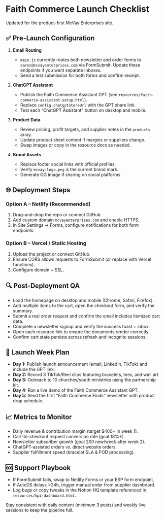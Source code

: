 # Faith Commerce Launch Checklist

Updated for the product-first McVay Enterprises site.

## ✅ Pre-Launch Configuration

1. **Email Routing**
   - `main.js` currently routes both newsletter and order forms to `aaron@mcvayenterprises.com` via FormSubmit. Update these endpoints if you want separate inboxes.
   - Send a test submission for both forms and confirm receipt.

2. **ChatGPT Assistant**
   - Publish the Faith Commerce Assistant GPT (see `resources/faith-commerce-assistant-setup.html`).
   - Replace `config.chatgptStoreUrl` with the GPT share link.
   - Test each “ChatGPT Assistant” button on desktop and mobile.

3. **Product Data**
   - Review pricing, profit targets, and supplier notes in the `products` array.
   - Update product sheet content if margins or suppliers change.
   - Swap images or copy in the resource docs as needed.

4. **Brand Assets**
   - Replace footer social links with official profiles.
   - Verify `mcvay-logo.png` is the current brand mark.
   - Generate OG image if sharing on social platforms.

## 🌐 Deployment Steps

### Option A – Netlify (Recommended)
1. Drag-and-drop the repo or connect GitHub.
2. Add custom domain `mcvayenterprises.com` and enable HTTPS.
3. In Site Settings → Forms, configure notifications for both form endpoints.

### Option B – Vercel / Static Hosting
1. Upload the project or connect GitHub.
2. Ensure CORS allows requests to FormSubmit (or replace with Vercel functions).
3. Configure domain + SSL.

## 🔍 Post-Deployment QA

- Load the homepage on desktop and mobile (Chrome, Safari, Firefox).
- Add multiple items to the cart, open the checkout form, and verify the summary.
- Submit a real order request and confirm the email includes itemized cart data.
- Complete a newsletter signup and verify the success toast + inbox.
- Open each resource link to ensure the documents render correctly.
- Confirm cart state persists across refresh and incognito sessions.

## 🚀 Launch Week Plan

- **Day 1:** Publish launch announcement (email, LinkedIn, TikTok) and include the GPT link.
- **Day 2:** Record 3 TikTok/Reel clips featuring bracelets, tees, and wall art.
- **Day 3:** Outreach to 10 churches/youth ministries using the partnership kit.
- **Day 4:** Run a live demo of the Faith Commerce Assistant GPT.
- **Day 5:** Send the first “Faith Commerce Finds” newsletter with product drop schedule.

## 📈 Metrics to Monitor

- Daily revenue & contribution margin (target $400+ in week 1).
- Cart-to-checkout request conversion rate (goal 18%+).
- Newsletter subscriber growth (goal 200 new/week after week 2).
- ChatGPT-assisted orders vs. direct website orders.
- Supplier fulfillment speed (bracelet SLA & POD processing).

## 🆘 Support Playbook

- If FormSubmit fails, swap to Netlify Forms or your ESP form endpoint.
- If AutoDS delays >24h, trigger manual order from supplier dashboard.
- Log bugs or copy tweaks in the Notion HQ template referenced in `resources/kpi-dashboard.html`.

Stay consistent with daily content (minimum 3 posts) and weekly live sessions to keep the pipeline full.
